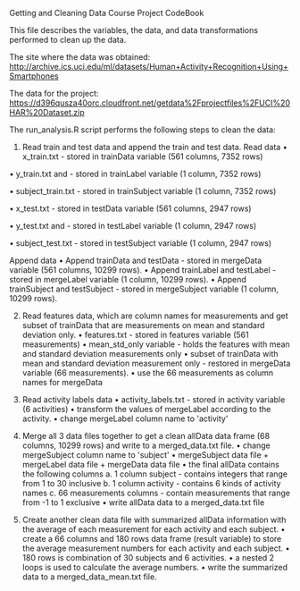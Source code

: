 Getting and Cleaning Data Course Project CodeBook

This file describes the variables, the data, and data transformations performed to clean up the data. 

The site where the data was obtained:
http://archive.ics.uci.edu/ml/datasets/Human+Activity+Recognition+Using+Smartphones

The data for the project:
https://d396qusza40orc.cloudfront.net/getdata%2Fprojectfiles%2FUCI%20HAR%20Dataset.zip

The run_analysis.R script performs the following steps to clean the data:

1.	Read train and test data and append the train and test data.
Read data
•	x_train.txt - stored in trainData variable (561 columns, 7352 rows)

•	y_train.txt and - stored in trainLabel variable (1 column, 7352 rows)

•	subject_train.txt - stored in trainSubject variable (1 column, 7352 rows)

•	x_test.txt - stored in testData variable (561 columns, 2947 rows)

•	y_test.txt and - stored in testLabel variable (1 column, 2947 rows)

•	subject_test.txt - stored in testSubject variable (1 column, 2947 rows)

Append data
•	Append trainData and testData - stored in mergeData variable (561 columns, 10299 rows).
•	Append trainLabel and testLabel - stored in mergeLabel variable (1 column, 10299 rows).
•	Append trainSubject and testSubject - stored in mergeSubject variable (1 column, 10299 rows).

2.	Read features data, which are column names for measurements and get subset of trainData that are measurements on mean and standard deviation only.
•	features.txt - stored in features variable (561 measurements)
•	mean_std_only variable - holds the features with mean and standard deviation measurements only
•	subset of trainData with mean and standard deviation measurement only - restored in mergeData variable (66 measurements).
•	use the 66 measurements as column names for mergeData

3.	Read activity labels data
•	activity_labels.txt - stored in activity variable (6 activities)
•	transform the values of mergeLabel according to the activity.
•	change mergeLabel column name to 'activity'

4.	Merge all 3 data files together to get a clean allData data frame (68 columns, 10299 rows) and write to a merged_data.txt file.
•	change mergeSubject column name to 'subject'
•	mergeSubject data file + mergeLabel data file + mergeData data file
•	the final allData contains the following columns
a.	1 column subject - contains integers that range from 1 to 30 inclusive
b.	1 column activity - contains 6 kinds of activity names
c.	66 measurements columns - contain measurements that range from -1 to 1 exclusive
•	write allData data to a merged_data.txt file

5.	Create another clean data file with summarized allData information with the average of each measurement for each activity and each subject.
•	create a 66 columns and 180 rows data frame (result variable) to store the average measurement numbers for each activity and each subject.
•	180 rows is combination of 30 subjects and 6 activities.
•	a nested 2 loops is used to calculate the average numbers.
•	write the summarized data to a merged_data_mean.txt file.

